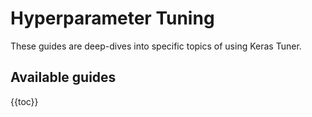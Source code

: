 # Hyperparameter Tuning

These guides are deep-dives into specific topics of using Keras Tuner.

## Available guides


{{toc}}
